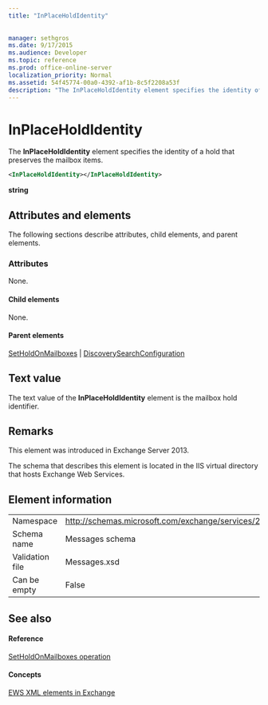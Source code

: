 ```yaml
---
title: "InPlaceHoldIdentity"
 
 
manager: sethgros
ms.date: 9/17/2015
ms.audience: Developer
ms.topic: reference
ms.prod: office-online-server
localization_priority: Normal
ms.assetid: 54f45774-00a0-4392-af1b-8c5f2208a53f
description: "The InPlaceHoldIdentity element specifies the identity of a hold that preserves the mailbox items."
---
```


# InPlaceHoldIdentity

The **InPlaceHoldIdentity** element specifies the identity of a hold that preserves the mailbox items. 
  
```XML
<InPlaceHoldIdentity></InPlaceHoldIdentity>
```

 **string**
## Attributes and elements

The following sections describe attributes, child elements, and parent elements.
  
### Attributes

None.
  
#### Child elements

None.
  
#### Parent elements

[SetHoldOnMailboxes](setholdonmailboxes.md) | [DiscoverySearchConfiguration](discoverysearchconfiguration.md)
  
## Text value

The text value of the **InPlaceHoldIdentity** element is the mailbox hold identifier. 
  
## Remarks

This element was introduced in Exchange Server 2013.
  
The schema that describes this element is located in the IIS virtual directory that hosts Exchange Web Services.
  
## Element information

|||
|:-----|:-----|
|Namespace  <br/> |http://schemas.microsoft.com/exchange/services/2006/messages  <br/> |
|Schema name  <br/> |Messages schema  <br/> |
|Validation file  <br/> |Messages.xsd  <br/> |
|Can be empty  <br/> |False  <br/> |
   
## See also

#### Reference

[SetHoldOnMailboxes operation](setholdonmailboxes-operation.md)
#### Concepts

[EWS XML elements in Exchange](ews-xml-elements-in-exchange.md)

